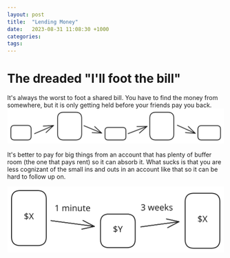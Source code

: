 ```yaml
---
layout: post
title:  "Lending Money"
date:   2023-08-31 11:08:30 +1000
categories:
tags:
---
```

# The dreaded "I'll foot the bill"
It's always the worst to foot a shared bill. You have to find the money from somewhere, but it is only getting held before your friends pay you back.
![](../assets/img/2023-08-31-drawing_0.svg)

It's better to pay for big things from an account that has plenty of buffer room (the one that pays rent) so it can absorb it. What sucks is that you are less cognizant of the small ins and outs in an account like that so it can be hard to follow up on.

![](../assets/img/2023-08-31-how-to-handle-lending-money-drawing-2023-08-31.svg)
